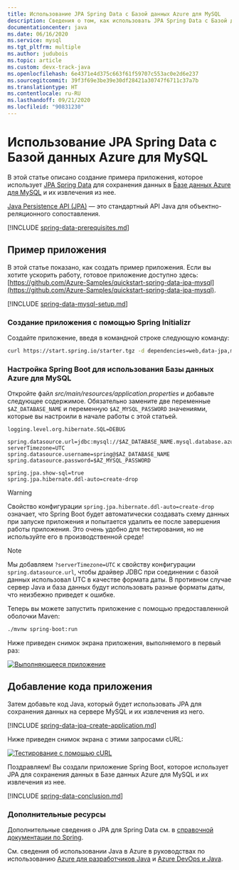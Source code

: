 ```yaml
---
title: Использование JPA Spring Data с Базой данных Azure для MySQL
description: Сведения о том, как использовать JPA Spring Data с Базой данных Azure для MySQL.
documentationcenter: java
ms.date: 06/16/2020
ms.service: mysql
ms.tgt_pltfrm: multiple
ms.author: judubois
ms.topic: article
ms.custom: devx-track-java
ms.openlocfilehash: 6e4371e4d375c663f61f59707c553ac0e2d6e237
ms.sourcegitcommit: 39f3f69e3be39e30df28421a30747f6711c37a7b
ms.translationtype: HT
ms.contentlocale: ru-RU
ms.lasthandoff: 09/21/2020
ms.locfileid: "90831230"
---
```

# <a name="use-spring-data-jpa-with-azure-database-for-mysql"></a>Использование JPA Spring Data с Базой данных Azure для MySQL

В этой статье описано создание примера приложения, которое использует [JPA Spring Data](https://spring.io/projects/spring-data-jpa) для сохранения данных в [Базе данных Azure для MySQL](/azure/mysql/) и их извлечения из нее.

[Java Persistence API (JPA)](https://en.wikipedia.org/wiki/Java_Persistence_API) — это стандартный API Java для объектно-реляционного сопоставления.

[!INCLUDE [spring-data-prerequisites.md](includes/spring-data-prerequisites.md)]

## <a name="sample-application"></a>Пример приложения

В этой статье показано, как создать пример приложения. Если вы хотите ускорить работу, готовое приложение доступно здесь: [https://github.com/Azure-Samples/quickstart-spring-data-jpa-mysql](https://github.com/Azure-Samples/quickstart-spring-data-jpa-mysql).

[!INCLUDE [spring-data-mysql-setup.md](includes/spring-data-mysql-setup.md)]

### <a name="generate-the-application-by-using-spring-initializr"></a>Создание приложения с помощью Spring Initializr

Создайте приложение, введя в командной строке следующую команду:

```bash
curl https://start.spring.io/starter.tgz -d dependencies=web,data-jpa,mysql -d baseDir=azure-database-workshop -d bootVersion=2.3.1.RELEASE -d javaVersion=8 | tar -xzvf -
```

### <a name="configure-spring-boot-to-use-azure-database-for-mysql"></a>Настройка Spring Boot для использования Базы данных Azure для MySQL

Откройте файл *src/main/resources/application.properties* и добавьте следующее содержимое. Обязательно замените две переменные `$AZ_DATABASE_NAME` и переменную `$AZ_MYSQL_PASSWORD` значениями, которые вы настроили в начале работы с этой статьей.

```properties
logging.level.org.hibernate.SQL=DEBUG

spring.datasource.url=jdbc:mysql://$AZ_DATABASE_NAME.mysql.database.azure.com:3306/demo?serverTimezone=UTC
spring.datasource.username=spring@$AZ_DATABASE_NAME
spring.datasource.password=$AZ_MYSQL_PASSWORD

spring.jpa.show-sql=true
spring.jpa.hibernate.ddl-auto=create-drop
```

> [!WARNING]
> Свойство конфигурации `spring.jpa.hibernate.ddl-auto=create-drop` означает, что Spring Boot будет автоматически создавать схему данных при запуске приложения и попытается удалить ее после завершения работы приложения. Это очень удобно для тестирования, но не используйте его в производственной среде!

> [!NOTE]
> Мы добавляем `?serverTimezone=UTC` к свойству конфигурации `spring.datasource.url`, чтобы драйвер JDBC при соединении с базой данных использовал UTC в качестве формата даты. В противном случае сервер Java и база данных будут использовать разные форматы даты, что неизбежно приведет к ошибке.

Теперь вы можете запустить приложение с помощью предоставленной оболочки Maven:

```bash
./mvnw spring-boot:run
```

Ниже приведен снимок экрана приложения, выполняемого в первый раз:

[![Выполняющееся приложение](media/configure-spring-data-jpa-with-azure-mysql/create-mysql-01.png)](media/configure-spring-data-jpa-with-azure-mysql/create-mysql-01.png#lightbox)

## <a name="code-the-application"></a>Добавление кода приложения

Затем добавьте код Java, который будет использовать JPA для сохранения данных на сервере MySQL и их извлечения из него.

[!INCLUDE [spring-data-jpa-create-application.md](includes/spring-data-jpa-create-application.md)]

Ниже приведен снимок экрана с этими запросами cURL:

[![Тестирование с помощью cURL](media/configure-spring-data-jpa-with-azure-mysql/create-mysql-02.png)](media/configure-spring-data-jpa-with-azure-mysql/create-mysql-02.png#lightbox)

Поздравляем! Вы создали приложение Spring Boot, которое использует JPA для сохранения данных в Базе данных Azure для MySQL и их извлечения из нее.

[!INCLUDE [spring-data-conclusion.md](includes/spring-data-conclusion.md)]

### <a name="additional-resources"></a>Дополнительные ресурсы

Дополнительные сведения о JPA для Spring Data см. в [справочной документации по Spring](https://docs.spring.io/spring-data/jpa/docs/current/reference/html/#reference).

См. сведения об использовании Java в Azure в руководствах по использованию [Azure для разработчиков Java](../index.yml) и [Azure DevOps и Java](/azure/devops/).